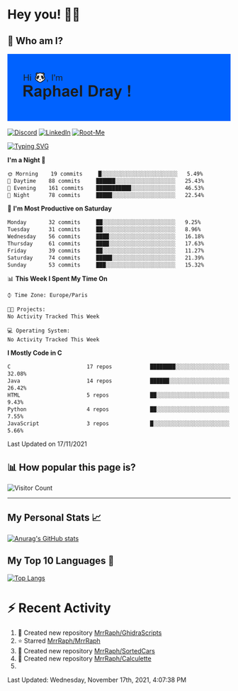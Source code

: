 # **Hey you! 👋🏼**

## **🔎 Who am I?**

<img src="https://github.com/MrrRaph/MrrRaph/blob/master/header.png?raw=true">

[![Discord](https://img.shields.io/badge/Discord-7289DA?style=for-the-badge&logo=discord&logoColor=white
)](https://discordapp.com/users/MrRaph#4214/)
[![LinkedIn](https://img.shields.io/badge/LinkedIn-0077B5?style=for-the-badge&logo=linkedin&logoColor=white)](https://www.linkedin.com/in/raphaeldray/)
[![Root-Me](https://img.shields.io/badge/dynamic/json?color=yellowgreen&label=Root-me%20Score&query=score&style=for-the-badge&url=https://raw.githubusercontent.com/MrrRaph/MrrRaph/master/root-me-stats.json&logoColor=white)](https://www.root-me.org/PandHacker)


[![Typing SVG](https://readme-typing-svg.herokuapp.com?font=glory&size=23&multiline=true&height=65&lines=CyberSecurity+Engineer+%F0%9F%92%BB;Freelance+Fullstack+Developer)](https://git.io/typing-svg)

<!--START_SECTION:waka-->
**I'm a Night 🦉** 

```text
🌞 Morning    19 commits     █░░░░░░░░░░░░░░░░░░░░░░░░   5.49% 
🌆 Daytime    88 commits     ██████░░░░░░░░░░░░░░░░░░░   25.43% 
🌃 Evening    161 commits    ███████████░░░░░░░░░░░░░░   46.53% 
🌙 Night      78 commits     █████░░░░░░░░░░░░░░░░░░░░   22.54%

```
📅 **I'm Most Productive on Saturday** 

```text
Monday       32 commits     ██░░░░░░░░░░░░░░░░░░░░░░░   9.25% 
Tuesday      31 commits     ██░░░░░░░░░░░░░░░░░░░░░░░   8.96% 
Wednesday    56 commits     ████░░░░░░░░░░░░░░░░░░░░░   16.18% 
Thursday     61 commits     ████░░░░░░░░░░░░░░░░░░░░░   17.63% 
Friday       39 commits     ██░░░░░░░░░░░░░░░░░░░░░░░   11.27% 
Saturday     74 commits     █████░░░░░░░░░░░░░░░░░░░░   21.39% 
Sunday       53 commits     ███░░░░░░░░░░░░░░░░░░░░░░   15.32%

```


📊 **This Week I Spent My Time On** 

```text
⌚︎ Time Zone: Europe/Paris

🐱‍💻 Projects: 
No Activity Tracked This Week

💻 Operating System: 
No Activity Tracked This Week

```

**I Mostly Code in C** 

```text
C                        17 repos            ████████░░░░░░░░░░░░░░░░░   32.08% 
Java                     14 repos            ██████░░░░░░░░░░░░░░░░░░░   26.42% 
HTML                     5 repos             ██░░░░░░░░░░░░░░░░░░░░░░░   9.43% 
Python                   4 repos             ██░░░░░░░░░░░░░░░░░░░░░░░   7.55% 
JavaScript               3 repos             █░░░░░░░░░░░░░░░░░░░░░░░░   5.66%

```



 Last Updated on 17/11/2021
<!--END_SECTION:waka-->

## **📊 How popular this page is?**

![Visitor Count](https://profile-counter.glitch.me/MrrRaph/count.svg)

---

## **My Personal Stats 📈**

[![Anurag's GitHub stats](https://github-readme-stats.vercel.app/api?username=mrrraph&count_private=true&show_icons=true&title_color=fff&text_color=fff&bg_color=30,36d1dc,904e95)](https://github.com/anuraghazra/github-readme-stats)

## **My Top 10 Languages 📣**

[![Top Langs](https://github-readme-stats.vercel.app/api/top-langs/?username=mrrraph&langs_count=10&layout=compact&hide=html,css&hide_title=true)](https://github.com/anuraghazra/github-readme-stats)


# **⚡ Recent Activity**

<!--RECENT_ACTIVITY:start-->
1. 📔 Created new repository [MrrRaph/GhidraScripts](https://github.com/MrrRaph/GhidraScripts)
2. ⭐ Starred [MrrRaph/MrrRaph](https://github.com/MrrRaph/MrrRaph)
3. 📔 Created new repository [MrrRaph/SortedCars](https://github.com/MrrRaph/SortedCars)
4. 📔 Created new repository [MrrRaph/Calculette](https://github.com/MrrRaph/Calculette)
5. 
<!--RECENT_ACTIVITY:end-->
<!--RECENT_ACTIVITY:last_update-->
Last Updated: Wednesday, November 17th, 2021, 4:07:38 PM
<!--RECENT_ACTIVITY:last_update_end-->
